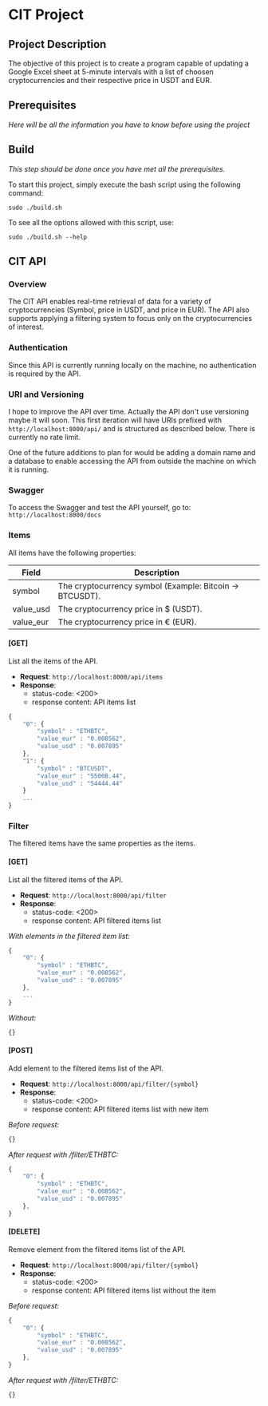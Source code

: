 # CIT Project

## Project Description

The objective of this project is to create a program capable of updating a Google Excel sheet at 5-minute intervals with a list of choosen cryptocurrencies and their respective price in USDT and EUR.

## Prerequisites

*Here will be all the information you have to know before using the project*

## Build

*This step should be done once you have met all the prerequisites.*

To start this project, simply execute the bash script using the following command:

```sudo ./build.sh```

To see all the options allowed with this script, use:

```sudo ./build.sh --help```

## CIT API

### Overview

The CIT API enables real-time retrieval of data for a variety of cryptocurrencies (Symbol, price in USDT, and price in EUR). The API also supports applying a filtering system to focus only on the cryptocurrencies of interest.

### Authentication

Since this API is currently running locally on the machine, no authentication is required by the API.

### URI and Versioning

I hope to improve the API over time. Actually the API don't use versioning maybe it will soon. This first iteration will have URIs prefixed with ```http://localhost:8000/api/``` and is structured as described below. There is currently no rate limit.

One of the future additions to plan for would be adding a domain name and a database to enable accessing the API from outside the machine on which it is running.

### Swagger

To access the Swagger and test the API yourself, go to: ```http://localhost:8000/docs```

### Items

All items have the following properties:

Field | Description
------|------------
symbol | The cryptocurrency symbol (Example: Bitcoin -> BTCUSDT).
value_usd | The cryptocurrency price in $ (USDT).
value_eur | The cryptocurrency price in € (EUR).

#### \[GET\]

List all the items of the API.

- **Request**: ```http://localhost:8000/api/items```
- **Response**:
    - status-code: <200>
    - response content: API items list
```javascript
{
    "0": {
        "symbol" : "ETHBTC",
        "value_eur" : "0.008562",
        "value_usd" : "0.007895"
    },
    "1": {
        "symbol" : "BTCUSDT",
        "value_eur" : "55008.44",
        "value_usd" : "54444.44"
    }
    ...
}
```

### Filter

The filtered items have the same properties as the items.

#### \[GET\]

List all the filtered items of the API.

- **Request**: ```http://localhost:8000/api/filter```
- **Response**:
    - status-code: <200>
    - response content: API filtered items list

*With elements in the filtered item list:*
```javascript
{
    "0": {
        "symbol" : "ETHBTC",
        "value_eur" : "0.008562",
        "value_usd" : "0.007895"
    },
    ...
}
```
*Without:*
```javascript
{}
```

#### \[POST\]

Add element to the filtered items list of the API.

- **Request**: ```http://localhost:8000/api/filter/{symbol}```
- **Response**:
    - status-code: <200>
    - response content: API filtered items list with new item

*Before request:*
```javascript
{}
```
*After request with /filter/ETHBTC:*
```javascript
{
    "0": {
        "symbol" : "ETHBTC",
        "value_eur" : "0.008562",
        "value_usd" : "0.007895"
    },
}
```

#### \[DELETE\]

Remove element from the filtered items list of the API.

- **Request**: ```http://localhost:8000/api/filter/{symbol}```
- **Response**:
    - status-code: <200>
    - response content:  API filtered items list without the item

*Before request:*
```javascript
{
    "0": {
        "symbol" : "ETHBTC",
        "value_eur" : "0.008562",
        "value_usd" : "0.007895"
    },
}
```
*After request with /filter/ETHBTC:*
```javascript
{}
```
